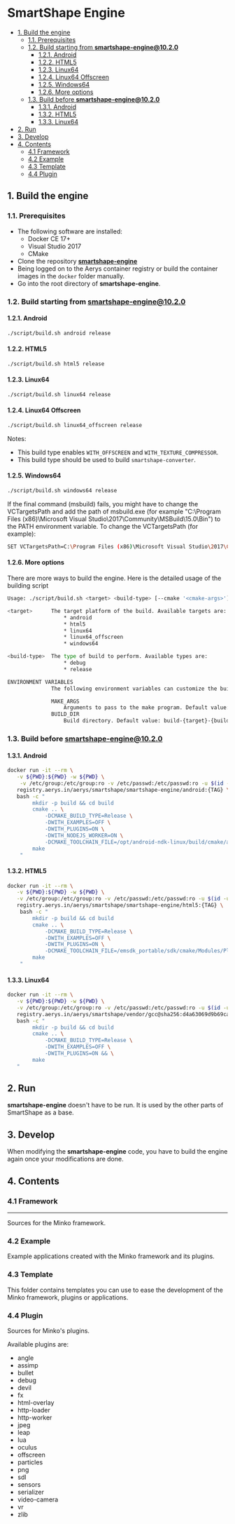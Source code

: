 # SmartShape Engine

<!-- TOC depthFrom:2 -->

- [1. Build the engine](#1-build-the-engine)
    - [1.1. Prerequisites](#11-prerequisites)
    - [1.2. Build starting from **smartshape-engine@10.2.0**](#12-build-starting-from-smartshape-engine1020)
        - [1.2.1. Android](#121-android)
        - [1.2.2. HTML5](#122-html5)
        - [1.2.3. Linux64](#123-linux64)
        - [1.2.4. Linux64 Offscreen](#124-linux64-offscreen)
        - [1.2.5. Windows64](#125-windows64)
        - [1.2.6. More options](#126-more-options)
    - [1.3. Build before **smartshape-engine@10.2.0**](#13-build-before-smartshape-engine1020)
        - [1.3.1. Android](#131-android)
        - [1.3.2. HTML5](#132-html5)
        - [1.3.3. Linux64](#133-linux64)
- [2. Run](#2-run)
- [3. Develop](#3-develop)
- [4. Contents](#4-contents)
    - [4.1 Framework](#41-framework)
    - [4.2 Example](#42-example)
    - [4.3 Template](#43-template)
    - [4.4 Plugin](#44-plugin)

<!-- /TOC -->

## 1. Build the engine

### 1.1. Prerequisites

- The following software are installed:
  - Docker CE 17+
  - Visual Studio 2017
  - CMake
- Clone the repository [**smartshape-engine**](https://git.aerys.in/aerys/smartshape/smartshape-engine)
- Being logged on to the Aerys container registry or build the container images in the `docker` folder manually.
- Go into the root directory of **smartshape-engine**.

### 1.2. Build starting from **smartshape-engine@10.2.0**

#### 1.2.1. Android

```bash
./script/build.sh android release
```

#### 1.2.2. HTML5

```bash
./script/build.sh html5 release
```

#### 1.2.3. Linux64

```bash
./script/build.sh linux64 release
```

#### 1.2.4. Linux64 Offscreen

```bash
./script/build.sh linux64_offscreen release
```

Notes:
- This build type enables `WITH_OFFSCREEN` and `WITH_TEXTURE_COMPRESSOR`.
- This build type should be used to build `smartshape-converter`.

#### 1.2.5. Windows64

```bash
./script/build.sh windows64 release
```

If the final command (msbuild) fails, you might have to change the VCTargetsPath and add the path of msbuild.exe (for example "C:\Program Files (x86)\Microsoft Visual Studio\2017\Community\MSBuild\15.0\Bin") to the PATH environment variable.
To change the VCTargetsPath (for example):
```bash
SET VCTargetsPath=C:\Program Files (x86)\Microsoft Visual Studio\2017\Community\Common7\IDE\VC\VCTargets
```

#### 1.2.6. More options

There are more ways to build the engine. Here is the detailed usage of the building script

```bash
Usage: ./script/build.sh <target> <build-type> [--cmake '<cmake-args>']

<target>      The target platform of the build. Available targets are:
                  * android
                  * html5
                  * linux64
                  * linux64_offscreen
                  * windows64

<build-type>  The type of build to perform. Available types are:
                  * debug
                  * release

ENVIRONMENT VARIABLES
              The following environment variables can customize the build:

              MAKE_ARGS
                  Arguments to pass to the make program. Default value: -j8.
              BUILD_DIR
                  Build directory. Default value: build-{target}-{build-type}.
```

### 1.3. Build before **smartshape-engine@10.2.0**

#### 1.3.1. Android

```bash
docker run -it --rm \
   -v ${PWD}:${PWD} -w ${PWD} \
    -v /etc/group:/etc/group:ro -v /etc/passwd:/etc/passwd:ro -u $(id -u $USER):$(id -g $USER) \
   registry.aerys.in/aerys/smartshape/smartshape-engine/android:{TAG} \
   bash -c "
        mkdir -p build && cd build
        cmake .. \
            -DCMAKE_BUILD_TYPE=Release \
            -DWITH_EXAMPLES=OFF \
            -DWITH_PLUGINS=ON \
            -DWITH_NODEJS_WORKER=ON \
            -DCMAKE_TOOLCHAIN_FILE=/opt/android-ndk-linux/build/cmake/android.toolchain.cmake
        make
    "
```

#### 1.3.2. HTML5

```bash
docker run -it --rm \
   -v ${PWD}:${PWD} -w ${PWD} \
   -v /etc/group:/etc/group:ro -v /etc/passwd:/etc/passwd:ro -u $(id -u $USER):$(id -g $USER) \
   registry.aerys.in/aerys/smartshape/smartshape-engine/html5:{TAG} \
    bash -c "
        mkdir -p build && cd build
        cmake .. \
            -DCMAKE_BUILD_TYPE=Release \
            -DWITH_EXAMPLES=OFF \
            -DWITH_PLUGINS=ON \
            -DCMAKE_TOOLCHAIN_FILE=/emsdk_portable/sdk/cmake/Modules/Platform/Emscripten.cmake
        make
    "
```

#### 1.3.3. Linux64

```bash
docker run -it --rm \
   -v ${PWD}:${PWD} -w ${PWD} \
   -v /etc/group:/etc/group:ro -v /etc/passwd:/etc/passwd:ro -u $(id -u $USER):$(id -g $USER) \
   registry.aerys.in/aerys/smartshape/vendor/gcc@sha256:d4a63069d9b69ca4233eecd17638356d7e01aeb66f447db5b3e606a75f527887 \
   bash -c "
        mkdir -p build && cd build
        cmake .. \
            -DCMAKE_BUILD_TYPE=Release \
            -DWITH_EXAMPLES=OFF \
            -DWITH_PLUGINS=ON && \
        make
   "
```

## 2. Run

**smartshape-engine** doesn't have to be run. It is used by the other parts of SmartShape as a base.

## 3. Develop

When modifying the **smartshape-engine** code, you have to build the engine again once your modifications are done.


## 4. Contents

### 4.1 Framework
---------

Sources for the Minko framework.

### 4.2 Example

Example applications created with the Minko framework and its plugins.

### 4.3 Template

This folder contains templates you can use to ease the development of the Minko framework, plugins
or applications.

### 4.4 Plugin

Sources for Minko's plugins.

Available plugins are:
* angle
* assimp
* bullet
* debug
* devil
* fx
* html-overlay
* http-loader
* http-worker
* jpeg
* leap
* lua
* oculus
* offscreen
* particles
* png
* sdl
* sensors
* serializer
* video-camera
* vr
* zlib
